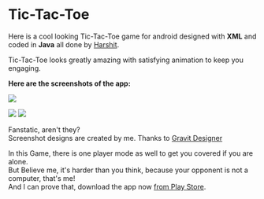 # Tic-Tac-Toe
Here is a cool looking Tic-Tac-Toe game for android designed with **XML** and coded in **Java** all done by [Harshit](https://github.com/letsintegreat).

Tic-Tac-Toe looks greatly amazing with satisfying animation to keep you engaging.

**Here are the screenshots of the app:**

![](https://lh3.googleusercontent.com/dsNAd5o5NmvsoYizZc4lvn8O5CwgD1gbvA-2FJgwbjYX96u0QeDdmsrlyStOnOXylmQ)

![](https://lh3.googleusercontent.com/sQIhlzfPMSyDaHP1vgiVjeOvkcjKdapQ8DiQUBYMyKtXpQ6lekkixZoCr6ELJmRR4Wg)
![](https://lh3.googleusercontent.com/vxmN49_J0h0ZZnsQmhEIOWvkl3arDZqsm11B1GW4N9H22BurwuU7poVRmenh5-c3UBg)

Fanstatic, aren't they?   
Screenshot designs are created by me. Thanks to [Gravit Designer](https://www.designer.io)

In this Game, there is one player mode as well to get you covered if you are alone.  
But Believe me, it's harder than you think, because your opponent is not a computer, that's me!  
And I can prove that, download the app now [from Play Store](https://play.google.com/store/apps/details?id=com.coolgame.zlytherin.game.tic_tac_toe).
